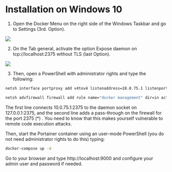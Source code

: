 # Installation on Windows 10
1. Open the Docker Menu on the right side of the Windows Taskbar and go to Settings (3rd. Option). 

 ![](C:\dev.git\portainer\open_docker_settings.png)

2. On the Tab general, activate the option Expose daemon on tcp://localhost:2375 without TLS (last Option). 

![](C:\dev.git\portainer\docker_settings.png)



3. Then, open a PowerShell with administrator rights and type the following:

```sh 
netsh interface portproxy add v4tov4 listenaddress=10.0.75.1 listenport=2375 connectaddress=127.0.0.1 connectport=2375

netsh advfirewall firewall add rule name="docker management" dir=in action=allow protocol=TCP localport=2375
```

The first line connects 10.0.75.1:2375 to the daemon socket on 127.0.0.1:2375, and the second line adds a pass-through on the firewall for the port 2375 (*) . You need to know that this makes yourself vulnerable to remote code execution attacks.

Then, start the Portainer container using an user-mode PowerShell (you do not need administrator rights to do this) typing: 

```sh
docker-compose up -d
```



Go to your browser and type http://localhost:9000 and configure your admin user and password if needed.